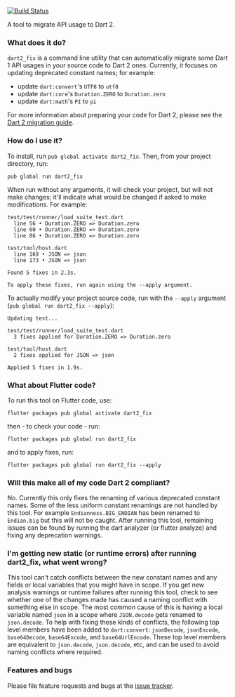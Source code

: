 [![Build Status](https://travis-ci.org/dart-lang/dart2_fix.svg?branch=master)](https://travis-ci.org/dart-lang/dart2_fix)

A tool to migrate API usage to Dart 2.

### What does it do?

`dart2_fix` is a command line utility that can automatically migrate some Dart 1 API usages in your
source code to Dart 2 ones. Currently, it focuses on updating deprecated constant names; for example:
- update `dart:convert`'s `UTF8` to `utf8`
- update `dart:core`'s `Duration.ZERO` to `Duration.zero`
- update `dart:math`'s `PI` to `pi`

For more information about preparing your code for Dart 2, please see the
[Dart 2 migration guide](http://www.dartlang.org/dart-2).

### How do I use it?

To install, run `pub global activate dart2_fix`. Then, from your project directory, run:

`pub global run dart2_fix`

When run without any arguments, it will check your project, but will not make changes; it'll
indicate what would be changed if asked to make modifications. For example:

```
test/test/runner/load_suite_test.dart
  line 56 • Duration.ZERO => Duration.zero
  line 60 • Duration.ZERO => Duration.zero
  line 86 • Duration.ZERO => Duration.zero

test/tool/host.dart
  line 169 • JSON => json
  line 173 • JSON => json

Found 5 fixes in 2.3s.

To apply these fixes, run again using the --apply argument.
```

To actually modify your project source code, run with the `--apply` argument (`pub global run dart2_fix --apply`):

```
Updating test...

test/test/runner/load_suite_test.dart
  3 fixes applied for Duration.ZERO => Duration.zero

test/tool/host.dart
  2 fixes applied for JSON => json

Applied 5 fixes in 1.9s.
```

### What about Flutter code?

To run this tool on Flutter code, use:

```
flutter packages pub global activate dart2_fix
```

then - to check your code - run:

```
flutter packages pub global run dart2_fix
```

and to apply fixes, run:

```
flutter packages pub global run dart2_fix --apply
```

### Will this make all of my code Dart 2 compliant?

No.  Currently this only fixes the renaming of various deprecated constant
names.  Some of the less uniform constant renamings are not handled by this
tool. For example `Endianness.BIG_ENDIAN` has been renamed to `Endian.big` but
this will not be caught.  After running this tool, remaining issues can be found
by running the dart analyzer (or flutter analyze) and fixing any deprecation
warnings.

### I'm getting new static (or runtime errors) after running dart2_fix, what went wrong?

This tool can't catch conflicts between the new constant names and any fields or
local variables that you might have in scope.  If you get new analysis warnings
or runtime failures after running this tool, check to see whether one of the
changes made has caused a naming conflict with something else in scope.  The
most common cause of this is having a local variable named `json` in a scope
where `JSON.decode` gets renamed to `json.decode`.  To help with fixing these
kinds of conflicts, the following top level members have been added to
`dart:convert`: `jsonDecode`, `jsonEncode`, `base64Decode`, `base64Encode`, and
`base64UrlEncode`.  These top level members are equivalent to `json.decode`,
`json.decode`, etc, and can be used to avoid naming conflicts where required.


### Features and bugs

Please file feature requests and bugs at the [issue tracker][tracker].

[tracker]: https://github.com/dart-lang/dart2_fix/issues
